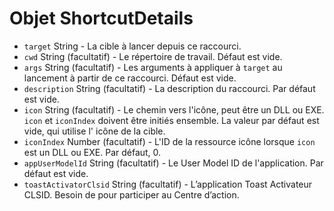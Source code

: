 # Objet ShortcutDetails

* `target` String - La cible à lancer depuis ce raccourci.
* `cwd` String (facultatif) - Le répertoire de travail.  Défaut est vide.
* `args` String (facultatif) - Les arguments à appliquer à `target` au lancement à partir de ce raccourci.  Défaut est vide.
* `description` String (facultatif) - La description du raccourci. Par défaut est vide.
* `icon` String (facultatif) - Le chemin vers l'icône, peut être un DLL ou EXE. `icon` et `iconIndex` doivent être initiés ensemble. La valeur par défaut est vide, qui utilise l' icône de la cible.
* `iconIndex` Number (facultatif) - L'ID de la ressource icône lorsque `icon` est un DLL ou EXE. Par défaut, 0.
* `appUserModelId` String (facultatif) - Le User Model ID de l'application. Par défaut est vide.
* `toastActivatorClsid` String (facultatif) - L’application Toast Activateur CLSID. Besoin de pour participer au Centre d’action.
